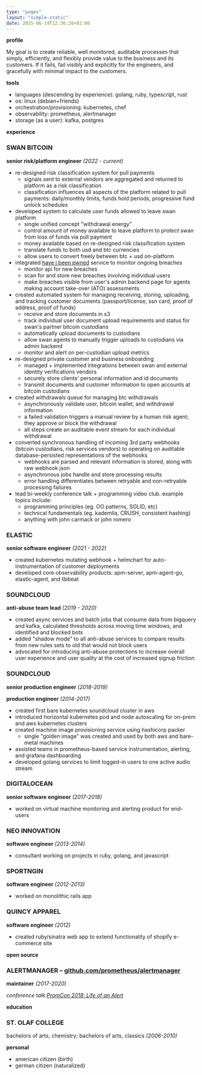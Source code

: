 ```yaml
---
type: "pages"
layout: "simple-static"
date: 2025-06-19T12:36:28+02:00
---
```


**profile**

My goal is to create reliable, well monitored, auditable processes that simply, efficiently, and flexibly provide value to the business and its customers. If it fails, fail visibly and explicitly for the engineers, and gracefully with minimal impact to the customers.

**tools**

- languages (descending by experience): golang, ruby, typescript, rust
- os: linux (debian+friends)
- orchestration/provisioning: kubernetes, chef
- observability: prometheus, alertmanager
- storage (as a user): kafka, postgres

**experience**

### **SWAN BITCOIN**

**senior risk/platform engineer** _(2022 \- current)_

- re-designed risk classification system for pull payments
    - signals sent to external vendors are aggregated and returned to platform as a risk classification
    - classification influences all aspects of the platform related to pull payments: daily/monthly limits, funds hold periods, progressive fund unlock schedules
- developed system to calculate user funds allowed to leave swan platform
    - single unified concept "withdrawal energy"
    - control amount of money available to leave platform to protect swan from loss of funds via pull payment
    - money available based on re-designed risk classification system
    - translate funds to both usd and btc currencies
    - allow users to convert freely between btc \+ usd on-platform
- integrated [have i been pwned](https://haveibeenpwned.com) service to monitor ongoing breaches
    - monitor api for new breaches
    - scan for and store new breaches involving individual users
    - make breaches visible from user's admin backend page for agents making account take-over (ATO) assessments
- created automated system for managing receiving, storing, uploading, and tracking customer documents (passport/license, ssn card, proof of address, proof of funds)
    - receive and store documents in s3
    - track individual user document upload requirements and status for swan's partner bitcoin custodians
    - automatically upload documents to custodians
    - allow swan agents to manually trigger uploads to custodians via admin backend
    - monitor and alert on per-custodian upload metrics
- re-designed private customer and business onboarding
    - managed \+ implemented integrations between swan and external identity verifications vendors
    - securely store clients' personal information and id documents
    - transmit documents and customer information to open accounts at bitcoin custodians
- created withdrawals queue for managing btc withdrawals
    - asynchronously validate user, bitcoin wallet, and withdrawal information
    - a failed validation triggers a manual review by a human risk agent; they approve or block the withdrawal
    - all steps create an auditable event stream for each individual withdrawal
- converted synchronous handling of incoming 3rd party webhooks (bitcoin custodians, risk services vendors) to operating on auditable database-persisted representations of the webhooks
    - webhooks are parsed and relevant information is stored, along with raw webhook json
    - asynchronous jobs handle and store processing results
    - error handling differentiates between retryable and non-retryable processing failures
- lead bi-weekly conference talk \+ programming video club. example topics include:
    - programming principles (eg. OO patterns, SOLID, etc)
    - technical fundamentals (eg. kademlia, CRUSH, consistent hashing)
    - anything with john carmack or john romero

### **ELASTIC**

**senior software engineer** _(2021 \- 2022\)_

- created kubernetes mutating webhook \+ helmchart for auto-instrumentation of customer deployments
- developed core observability products: apm-server, apm-agent-go, elastic-agent, and libbeat

### **SOUNDCLOUD**

**anti-abuse team lead** _(2019 \- 2020\)_

- created async services and batch jobs that consume data from bigquery and kafka, calculated thresholds across moving time windows, and identified and blocked bots
- added "shadow mode" to all anti-abuse services to compare results from new rules sets to old that would not block users
- advocated for introducing anti-abuse protections to increase overall user experience and user quality at the cost of increased signup friction

### **SOUNDCLOUD**

**senior production engineer** _(2018-2019)_

**production engineer** _(2014-2017)_

- created first bare kubernetes soundcloud cluster in aws
- introduced horizontal kubernetes pod and node autoscaling for on-prem and aws kubernetes clusters
- created machine image provisioning service using hashicorp packer
    - single "golden image" was created and used by both aws and bare-metal machines
- assisted teams in prometheus-based service instrumentation, alerting, and grafana dashboarding
- developed golang services to limit logged-in users to one active audio stream

### **DIGITALOCEAN**

**senior software engineer** _(2017-2018)_

- worked on virtual machine monitoring and alerting product for end-users

### **NEO INNOVATION**

**software engineer** _(2013-2014)_

- consultant working on projects in ruby, golang, and javascript

### **SPORTNGIN**

**software engineer** _(2012-2013)_

- worked on monolithic rails app

### **QUINCY APPAREL**

**software engineer** _(2012)_

- created ruby/sinatra web app to extend functionality of shopify e-commerce site

**open source**

### **ALERTMANAGER – [github.com/prometheus/alertmanager](http://github.com/prometheus/alertmanager)**

**maintainer** _(2017-2020)_

_conference talk:[PromCon 2018: Life of an Alert](https://youtu.be/PUdjca23Qa4)_

**education**

### **ST. OLAF COLLEGE**

bachelors of arts, chemistry; bachelors of arts, classics _(2006-2010)_

**personal**

- american citizen (birth)
- german citizen (naturalized)
